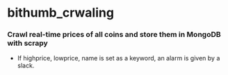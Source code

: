 # bithumb_crwaling
### Crawl real-time prices of all coins and store them in MongoDB with scrapy
- If highprice, lowprice, name is set as a keyword, an alarm is given by a slack.